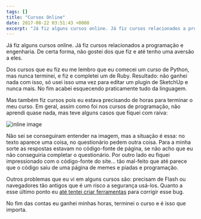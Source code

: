 ```yaml
---
tags: []
title: "Cursos Online"
date: 2017-08-22 03:51:43 +0000
excerpt: "Já fiz alguns cursos online. Já fiz cursos relacionados a programação e engenharia. De certa forma, não gostei dos que fiz e até tenho uma..."
---
```


Já fiz alguns cursos online. Já fiz cursos relacionados a programação e engenharia. De certa forma, não gostei dos que fiz e até tenho uma aversão a eles.

Dos cursos que eu fiz eu me lembro que eu comecei um curso de Python, mas nunca terminei, e fiz e completei um de Ruby. Resultado: não ganhei nada com isso, só usei isso uma vez para editar um plugin de SketchUp e nunca mais. No fim acabei esquecendo praticamente tudo da linguagem.

Mas também fiz cursos pois eu estava precisando de horas para terminar o meu curso. Em geral, assim como foi nos cursos de programação, não aprendi quase nada, mas teve alguns casos que fiquei com raiva:

![inline image](https://res.cloudinary.com/qgustavor/image/upload/v1503373903/yzsvf4zlb75v6t32i9j4.png)

Não sei se conseguiram entender na imagem, mas a situação é essa: no texto aparece uma coisa, no questionário pedem outra coisa. Para a minha sorte as respostas estavam no código-fonte de página, se não acho que eu não conseguiria completar o questionário. Por outro lado eu fiquei impressionado com o código-fonte do site… tão mal-feito que até parece que o código saiu de uma página de memes e piadas e programação.

Outros problemas que eu vi em alguns cursos são: precisam de Flash ou navegadores tão antigos que é um risco a segurança usá-los. Quanto a esse último ponto eu [até tentei criar ferramentas](https://github.com/qgustavor/EV4Modern/) para corrigir esse bug.

No fim das contas eu ganhei minhas horas, terminei o curso e é isso que importa.